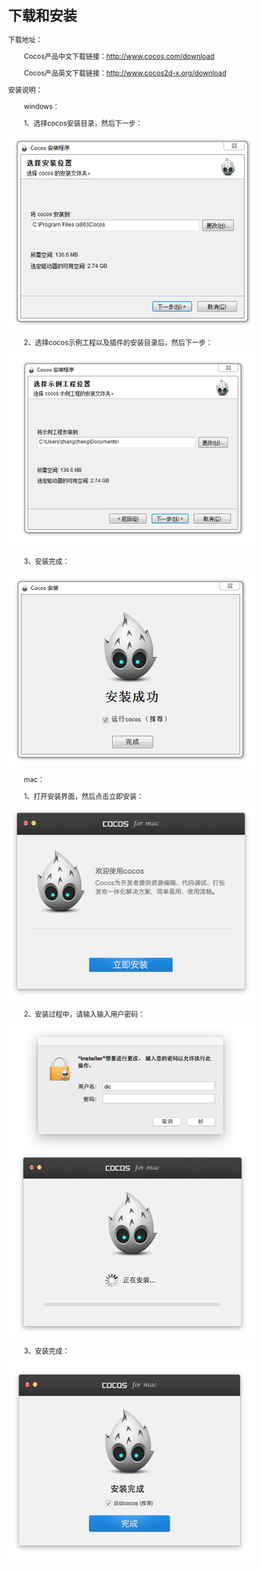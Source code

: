 # 下载和安装

下载地址：
 
&emsp;&emsp;  Cocos产品中文下载链接：http://www.cocos.com/download

&emsp;&emsp;  Cocos产品英文下载链接：http://www.cocos2d-x.org/download


安装说明：

&emsp;&emsp; windows：

  &emsp;&emsp;    1、选择cocos安装目录，然后下一步：

![image](res/image007.png)
  
 &emsp;&emsp; 2、选择cocos示例工程以及插件的安装目录后，然后下一步：

![image](res/image002.png)

&emsp;&emsp; 3、安装完成：

![image](res/image003.png)

&emsp;&emsp; mac：

&emsp;&emsp;  1、打开安装界面，然后点击立即安装：

![image](res/image004.png)

&emsp;&emsp;  2、安装过程中，请输入输入用户密码：

![image](res/image005.png)

&emsp;&emsp;  3、安装完成：

![image](res/image006.png)
